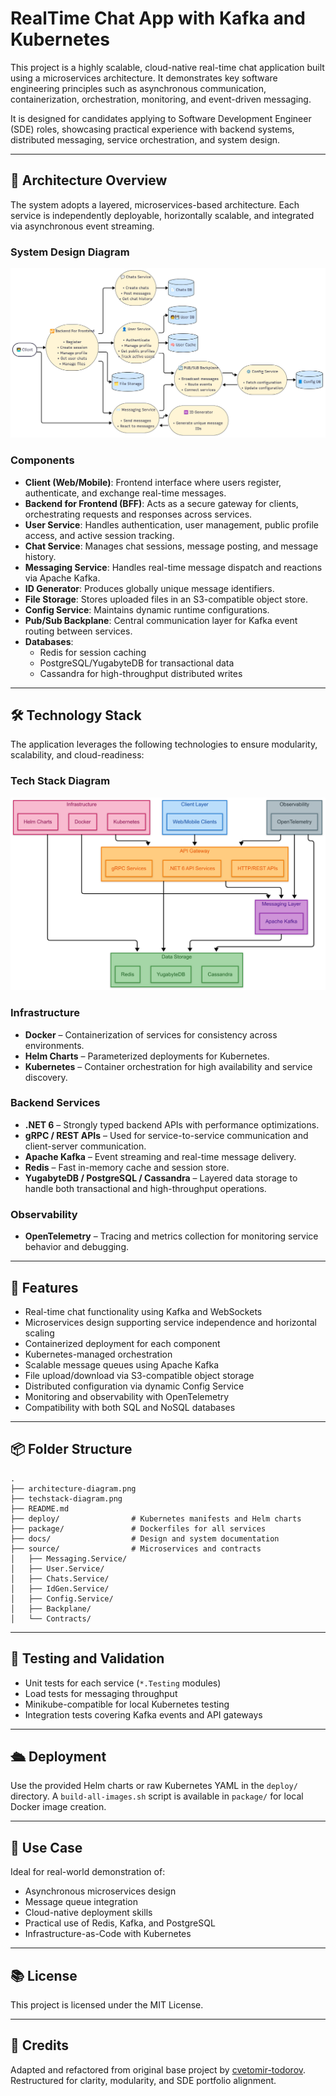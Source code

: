 # RealTime Chat App with Kafka and Kubernetes

This project is a highly scalable, cloud-native real-time chat application built using a microservices architecture. It demonstrates key software engineering principles such as asynchronous communication, containerization, orchestration, monitoring, and event-driven messaging.

It is designed for candidates applying to Software Development Engineer (SDE) roles, showcasing practical experience with backend systems, distributed messaging, service orchestration, and system design.

---

## 📐 Architecture Overview

The system adopts a layered, microservices-based architecture. Each service is independently deployable, horizontally scalable, and integrated via asynchronous event streaming.

### System Design Diagram

![System Architecture](architecture-diagram.png)

### Components

- **Client (Web/Mobile)**: Frontend interface where users register, authenticate, and exchange real-time messages.
- **Backend for Frontend (BFF)**: Acts as a secure gateway for clients, orchestrating requests and responses across services.
- **User Service**: Handles authentication, user management, public profile access, and active session tracking.
- **Chat Service**: Manages chat sessions, message posting, and message history.
- **Messaging Service**: Handles real-time message dispatch and reactions via Apache Kafka.
- **ID Generator**: Produces globally unique message identifiers.
- **File Storage**: Stores uploaded files in an S3-compatible object store.
- **Config Service**: Maintains dynamic runtime configurations.
- **Pub/Sub Backplane**: Central communication layer for Kafka event routing between services.
- **Databases**:  
  - Redis for session caching  
  - PostgreSQL/YugabyteDB for transactional data  
  - Cassandra for high-throughput distributed writes

---

## 🛠️ Technology Stack

The application leverages the following technologies to ensure modularity, scalability, and cloud-readiness:

### Tech Stack Diagram

![Technology Stack](techstack-diagram.png)

### Infrastructure

- **Docker** – Containerization of services for consistency across environments.
- **Helm Charts** – Parameterized deployments for Kubernetes.
- **Kubernetes** – Container orchestration for high availability and service discovery.

### Backend Services

- **.NET 6** – Strongly typed backend APIs with performance optimizations.
- **gRPC / REST APIs** – Used for service-to-service communication and client-server communication.
- **Apache Kafka** – Event streaming and real-time message delivery.
- **Redis** – Fast in-memory cache and session store.
- **YugabyteDB / PostgreSQL / Cassandra** – Layered data storage to handle both transactional and high-throughput operations.

### Observability

- **OpenTelemetry** – Tracing and metrics collection for monitoring service behavior and debugging.

---

## 🚀 Features

- Real-time chat functionality using Kafka and WebSockets
- Microservices design supporting service independence and horizontal scaling
- Containerized deployment for each component
- Kubernetes-managed orchestration
- Scalable message queues using Apache Kafka
- File upload/download via S3-compatible object storage
- Distributed configuration via dynamic Config Service
- Monitoring and observability with OpenTelemetry
- Compatibility with both SQL and NoSQL databases

---

## 📦 Folder Structure

```
.
├── architecture-diagram.png
├── techstack-diagram.png
├── README.md
├── deploy/                # Kubernetes manifests and Helm charts
├── package/               # Dockerfiles for all services
├── docs/                  # Design and system documentation
├── source/                # Microservices and contracts
│   ├── Messaging.Service/
│   ├── User.Service/
│   ├── Chats.Service/
│   ├── IdGen.Service/
│   ├── Config.Service/
│   ├── Backplane/
│   └── Contracts/
```

---

## 🧪 Testing and Validation

- Unit tests for each service (`*.Testing` modules)
- Load tests for messaging throughput
- Minikube-compatible for local Kubernetes testing
- Integration tests covering Kafka events and API gateways

---

## 🛳️ Deployment

Use the provided Helm charts or raw Kubernetes YAML in the `deploy/` directory. A `build-all-images.sh` script is available in `package/` for local Docker image creation.

---

## 🎯 Use Case

Ideal for real-world demonstration of:

- Asynchronous microservices design
- Message queue integration
- Cloud-native deployment skills
- Practical use of Redis, Kafka, and PostgreSQL
- Infrastructure-as-Code with Kubernetes

---

## 📚 License

This project is licensed under the MIT License.

---

## 🔗 Credits

Adapted and refactored from original base project by [cvetomir-todorov](https://github.com/cvetomir-todorov/CecoChat). Restructured for clarity, modularity, and SDE portfolio alignment.
